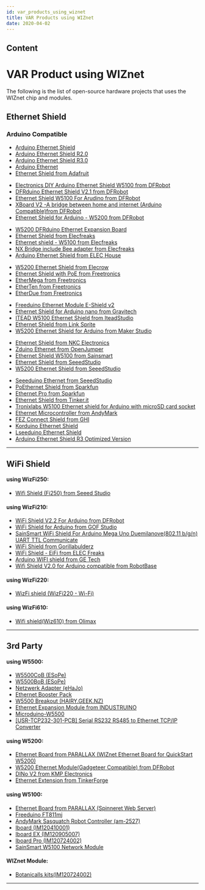 ```yaml
---
id: var_products_using_wiznet
title: VAR Products using WIZnet
date: 2020-04-02
---
```



## Content
# VAR Product using WIZnet

The following is the list of open-source hardware projects that uses the
WIZnet chip and modules.

## Ethernet Shield

### Arduino Compatible

  - [Arduino Ethernet
    Shield]()
  - [Arduino Ethernet Shield
    R2.0]()
  - [Arduino Ethernet Shield
    R3.0]()
  - [Arduino Ethernet]()
  - [Ethernet Shield from
    Adafruit]()

<!-- end list -->

  - [Electronics DIY Arduino Ethernet Shield W5100 from DFRobot]()
  - [DFRduino Ethernet Shield V2.1 from DFRobot]()
  - [Ethernet Shield W5100 For Arudino from DFRobot]()
  - [XBoard V2 -A bridge between home and internet (Arduino Compatible)from DFRobot]()
  - [Ethernet Shield for Arduino - W5200 from DFRobot]()
  
<!-- end list -->  
  
  - [W5200 DFRduino Ethernet Expansion Board]()
  - [Ethernet Shield from Elecfreaks]()
  - [Ethernet shield - W5100 from Elecfreaks]()
  - [NX Bridge include Bee adapter from Elecfreaks]()
  - [Arduino Ethernet Shield from ELEC House]()

<!-- end list -->

  - [W5200 Ethernet Shield from Elecrow]()
  - [Ethernet Shield with PoE from Freetronics]()
  - [EtherMega from Freetronics]()
  - [EtherTen from Freetronics]()
  - [EtherDue from Freetronics]()

<!-- end list -->

  - [Freeduino Ethernet Module E-Shield v2]()
  - [Ethernet Shield for Arduino nano from Gravitech]()
  - [ITEAD W5100 Ethernet Shield from IteadStudio]()
  - [Ethernet Shield from Link Sprite]()
  - [W5200 Ethernet Shield for Arduino from Maker Studio]()

<!-- end list -->

  - [Ethernet Shield from NKC Electronics]()
  - [Zduino Ethernet from OpenJumper]()
  - [Ethernet Shield W5100 from Sainsmart]()
  - [Ethernet Shield from SeeedStudio]()
  - [W5200 Ethernet Shield from SeeedStudio]()

<!-- end list -->

  - [Seeeduino Ethernet from SeeedStudio]()
  - [PoEthernet Shield from Sparkfun]()
  - [Ethernet Pro from Sparkfun]()
  - [Ethernet Shield from Tinker.it]()
  - [Tronixlabs W5100 Ethernet shield for Arduino with microSD card socket]()
  - [Ethernet Microcontroller from AndyMark]()
  - [FEZ Connect Shield from GHI]()
  - [Korduino Ethernet Shield]()
  - [Lseeduino Ethernet Shield]()
  - [Arduino Ethernet Shield R3 Optimized Version]()

-----

## WiFi Shield

#### using WizFi250:

  - [Wifi Shield (Fi250) from Seeed
    Studio]()

#### using WizFi210:

  - [WiFi Shield V2.2 For Arduino from
    DFRobot]()
  - [WiFi Shield for Arduino from GOF
    Studio]()
  - [SainSmart WiFi Shield For Arduino Mega Uno Duemilanove(802.11
    b/g/n) UART TTL
    Communicate]()
  - [WiFi Shield from
    Gorillabulderz]()
  - [WiFi Shield - EiFi from ELEC
    Freaks]()
  - [Arduino WIFI shield from GE
    Tech]()
  - [Wifi Shield V2.0 for Arduino compatible from
    RobotBase]()
    

#### using WizFi220:

  - [WizFi shield (WizFi220 -
    Wi-Fi)]()

#### using WizFi610:

  - [Wifi shield(Wiz610) from
    Olimax]()

-----
## 3rd Party

#### using W5500:

  - [W5500CoB
    (ESoPe)]()
  - [W5500BoB
    (ESoPe)]()
  - [Netzwerk Adapter
    (eHaJo)]()
  - [Ethernet Booster
    Pack]()
  - [W5500 Breakout
    (HAIRY.GEEK.NZ)]()
  - [Ethernet Expansion Module from
    INDUSTRUINO]()
  - [Microduino-W5500]()
  - [\[USR-TCP232-301-PCB\] Serial RS232 RS485 to Ethernet TCP/IP
    Converter]()

#### using W5200:

  - [Ethernet Board from PARALLAX (WIZnet Ethernet Board for QuickStart
    W5200)]()
  - [W5200 Ethernet Module(Gadgeteer Compatible) from
    DFRobot]()
  - [DINo V2 from KMP
    Electronics]()
  - [Ethernet Extension from
    TinkerForge]()

#### using W5100:

  - [Ethernet Board from PARALLAX (Spinneret Web
    Server)]()
  - [Freeduino
    FT811mj]()
  - [AndyMark Sasquatch Robot Controller
    (am-2527)]()
  - [Iboard
    (IM120410001)]()
  - [Iboard EX
    (IM120905007)]()
  - [Iboard Pro
    (IM120724002)]()
  - [SainSmart W5100 Network
    Module]()

#### WIZnet Module:

  - [Botanicalls
    kits(IM120724002)]()

-----
